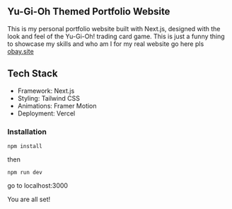 ## Yu-Gi-Oh Themed Portfolio Website

This is my personal portfolio website built with Next.js, designed with the look and feel of the Yu-Gi-Oh! trading card game.
This is just a funny thing to showcase my skills and who am I for my real website go here pls [obay.site](https://obay.site)

## Tech Stack

- Framework: Next.js  
- Styling: Tailwind CSS  
- Animations: Framer Motion  
- Deployment: Vercel  

### Installation

```
npm install
```

then 
```
npm run dev
```

go to localhost:3000

You are all set!